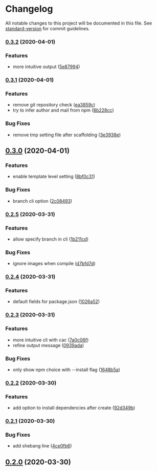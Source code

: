 # Changelog

All notable changes to this project will be documented in this file. See [standard-version](https://github.com/conventional-changelog/standard-version) for commit guidelines.

### [0.3.2](https://github.com/ludanxer/create-vuepress-tmp/compare/v0.3.1...v0.3.2) (2020-04-01)


### Features

* more intuitive output ([5e87994](https://github.com/ludanxer/create-vuepress-tmp/commit/5e87994a9b72db74310c748c96eebc2d5b4e84d1))

### [0.3.1](https://github.com/ludanxer/create-vuepress-tmp/compare/v0.3.0...v0.3.1) (2020-04-01)


### Features

* remove git repository check ([ea3859c](https://github.com/ludanxer/create-vuepress-tmp/commit/ea3859ccee32918ad3add01211adef64587b8a1a))
* try to infer author and mail from npm ([8b228cc](https://github.com/ludanxer/create-vuepress-tmp/commit/8b228cc596d7f1254ba333336953971b57a9ad94))


### Bug Fixes

* remove tmp setting file after scaffolding ([3e3938e](https://github.com/ludanxer/create-vuepress-tmp/commit/3e3938e7978728112bfbe83208509880e2310479))

## [0.3.0](https://github.com/ludanxer/create-vuepress-tmp/compare/v0.2.5...v0.3.0) (2020-04-01)


### Features

* enable template level setting ([8bf0c31](https://github.com/ludanxer/create-vuepress-tmp/commit/8bf0c31882d957249f9f3381759c56accd936e4b))


### Bug Fixes

* branch cli option ([2c08493](https://github.com/ludanxer/create-vuepress-tmp/commit/2c0849386461d19953379222bd63367f6ed99a0f))

### [0.2.5](https://github.com/ludanxer/create-vuepress-tmp/compare/v0.2.4...v0.2.5) (2020-03-31)


### Features

* allow specify branch in cli ([1b211cd](https://github.com/ludanxer/create-vuepress-tmp/commit/1b211cd6389f571bd9aec9843c9d0ab3004dc6af))


### Bug Fixes

* ignore images when compile ([d7bfd7d](https://github.com/ludanxer/create-vuepress-tmp/commit/d7bfd7d9f607ff4e8f48d4b49e7aa82fdb6dc4f8))

### [0.2.4](https://github.com/ludanxer/create-vuepress-tmp/compare/v0.2.3...v0.2.4) (2020-03-31)


### Features

* default fields for package.json ([1026a52](https://github.com/ludanxer/create-vuepress-tmp/commit/1026a52d6f0f542a052e9f0e95522fdade1a3f3e))

### [0.2.3](https://github.com/ludanxer/create-vuepress-tmp/compare/v0.2.2...v0.2.3) (2020-03-31)


### Features

* more intuitive cli with cac ([7a0c06f](https://github.com/ludanxer/create-vuepress-tmp/commit/7a0c06f6ee1746335070fbfbeee0863738b0f78b))
* refine output message ([0939ada](https://github.com/ludanxer/create-vuepress-tmp/commit/0939adaca80d78341044a333f8943c3571860154))


### Bug Fixes

* only show npm choice with --install flag ([1648b5a](https://github.com/ludanxer/create-vuepress-tmp/commit/1648b5afb8be09e5fac277515e9259746ecf4901))

### [0.2.2](https://github.com/ludanxer/create-vuepress-tmp/compare/v0.2.1...v0.2.2) (2020-03-30)


### Features

* add option to install dependencies after create ([92d349b](https://github.com/ludanxer/create-vuepress-tmp/commit/92d349b527abbcd3face5935d3405722186d2ad8))

### [0.2.1](https://github.com/ludanxer/create-vuepress-tmp/compare/v0.1.3-0...v0.2.1) (2020-03-30)


### Bug Fixes

* add shebang line ([4ce0fb6](https://github.com/ludanxer/create-vuepress-tmp/commit/4ce0fb6ea9d458e2375b3b3abac2eb1365d8c1fb))

## [0.2.0](https://github.com/ludanxer/create-vuepress-tmp/compare/v0.1.3-0...v0.2.0) (2020-03-30)
